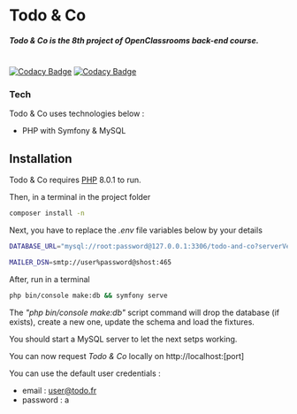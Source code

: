 # Todo & Co

##### Todo & Co is the 8th project of OpenClassrooms back-end course.

#
[![Codacy Badge](https://app.codacy.com/project/badge/Grade/976dd49606ea4625a82910eb3b119757)](https://www.codacy.com/gh/im-sacha-cohen/my-todo-api/dashboard?utm_source=github.com&amp;utm_medium=referral&amp;utm_content=im-sacha-cohen/my-todo-api&amp;utm_campaign=Badge_Grade)
[![Codacy Badge](https://app.codacy.com/project/badge/Coverage/976dd49606ea4625a82910eb3b119757)](https://www.codacy.com/gh/im-sacha-cohen/my-todo-api/dashboard?utm_source=github.com&utm_medium=referral&utm_content=im-sacha-cohen/my-todo-api&utm_campaign=Badge_Coverage)

### Tech

Todo & Co uses technologies below :

- PHP with Symfony & MySQL

## Installation

Todo & Co requires [PHP](https://php.net) 8.0.1 to run.

Then, in a terminal in the project folder
```sh
composer install -n
```

Next, you have to replace the _.env_ file variables below by your details
```sh
DATABASE_URL="mysql://root:password@127.0.0.1:3306/todo-and-co?serverVersion=5.7"

MAILER_DSN=smtp://user%password@shost:465
```

After, run in a terminal
```sh
php bin/console make:db && symfony serve
```
The _"php bin/console make:db"_ script command will drop the database (if exists), create a new one, update the schema and load the fixtures.

You should start a MySQL server to let the next setps working.

You can now request _Todo & Co_ locally on http://localhost:[port]

You can use the default user credentials :
- email : user@todo.fr
- password : a